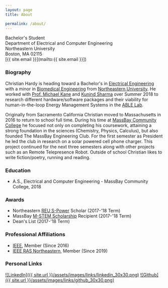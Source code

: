 ```yaml
---
layout: page
title: About

permalink: /about/
---
```


Bachelor's Student <br>
Department of Electrical and Computer Engineering <br>
Northeastern University <br>
Boston, MA 02115 <br>
[{{ site.email }}](mailto:{{ site.email }}]) <br>

### Biography
Christian Hardy is heading toward a Bachelor's in [Electrical Engineering](http://www.ece.neu.edu/degrees/electrical-engineering-bs) with a minor in [Biomedical Engineering](http://www.ece.neu.edu/degrees/biomedical-engineering-minor) from [Northeastern University](http://www.neu.edu/). He worked with [Prof. Michael Kane](http://www.civ.neu.edu/people/kane-michael) and [Kunind Sharma](https://www.linkedin.com/in/kunindsharma) over Summer 2018 to research different hardware/software packages and their viability for human-in-the-loop Energy Management Systems in the [ABLE Lab](https://github.com/NEU-ABLE-LAB). <br>

Originally from Sacramento California Christian moved to Massachusetts in 2016 to return to school full time. During his time at [MassBay Community College](https://www.massbay.edu/) he focused not only on completing his coursework, attaining a strong foundation in the sciences (Chemistry, Physics, Calculus), but also founded The MassBay Engineering Club. For the first semester as President he led the club in research on a solar powered cell phone charger. This project continued for the next three semesters along with other projects such as an Remote Telepresence Robot. Outside of school Christian likes to write fiction/poetry, running and reading. <br>


### Education
- A.S., Electrical and Computer Engineering - MassBay Community College, 2018


### Awards
- Northeastern [REU S-Power](https://www.nsf.gov/awardsearch/showAward?AWD_ID=1757650) Scholar (2017-'18 Term)
- MassBay [M-STEM Scholarship](https://www.nsf.gov/awardsearch/showAward?AWD_ID=1154493) Recipient (2017-'18 Term)
- Dean's List (2017-'18 Term)


### Professional Affiliations
- [IEEE](https://ieee.org), Member (Since 2016)
- [IEEE RAS Northeastern](https://web.northeastern.edu/ieee-ras/), Member (Since 2019)


### Personal Links
[![LinkedIn]({{ site.url }}/assets/images/links/linkedin_30x30.png)](https://www.http://linkedin.com/in/christian-hardy) [![Github]({{ site.url }}/assets/images/links/github_30x30.png)](https://github.com/llyando/)


[bio]: http://www.thisismikekane.com/bio_hardy.php
